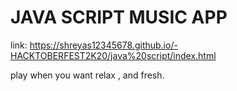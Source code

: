 # JAVA SCRIPT MUSIC APP


link: https://shreyas12345678.github.io/-HACKTOBERFEST2K20/java%20script/index.html

play when you want relax , and fresh.
